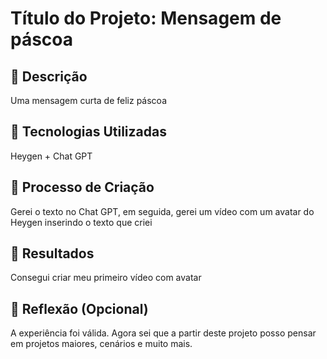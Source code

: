 # Título do Projeto: Mensagem de páscoa

## 📒 Descrição
Uma mensagem curta de feliz páscoa
## 🤖 Tecnologias Utilizadas
Heygen + Chat GPT

## 🧐 Processo de Criação
Gerei o texto no Chat GPT, em seguida, gerei um vídeo com um avatar do Heygen inserindo o texto que criei

## 🚀 Resultados
Consegui criar meu primeiro vídeo com avatar

## 💭 Reflexão (Opcional)
A experiência foi válida. Agora sei que a partir deste projeto posso pensar em projetos maiores, cenários e muito mais.
